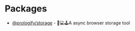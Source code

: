 # Packages

- [@prologify/storage](https://github.com/prologify/packages/tree/master/libs/storage) - 📱💻🕹A async browser storage tool
